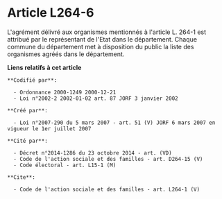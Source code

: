 # Article L264-6

L'agrément délivré aux organismes mentionnés à l'article L. 264-1 est attribué par le représentant de l'Etat dans le
département. Chaque commune du département met à disposition du public la liste des organismes agréés dans le département.

**Liens relatifs à cet article**

	**Codifié par**:

	  - Ordonnance 2000-1249 2000-12-21
	  - Loi n°2002-2 2002-01-02 art. 87 JORF 3 janvier 2002

	**Créé par**:

	  - Loi n°2007-290 du 5 mars 2007 - art. 51 (V) JORF 6 mars 2007 en vigueur le 1er juillet 2007

	**Cité par**:

	  - Décret n°2014-1286 du 23 octobre 2014 - art. (VD)
	  - Code de l'action sociale et des familles - art. D264-15 (V)
	  - Code électoral - art. L15-1 (M)

	**Cite**:

	  - Code de l'action sociale et des familles - art. L264-1 (V)
